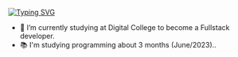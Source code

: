 [![Typing SVG](https://readme-typing-svg.demolab.com?font=Fira+Code&weight=600&size=25&pause=900&color=4E33F7&width=435&lines=Hello!;My+name+is+Cau%C3%AA+Oliveira;I'm+19+Years+old)](https://git.io/typing-svg)


- 🌱 I’m currently studying at Digital College to become a Fullstack developer.
- 📚 I'm studying programming about 3 months (June/2023)..

